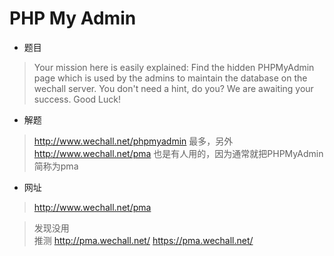 
# PHP My Admin 

* 题目
> Your mission here is easily explained:
  Find the hidden PHPMyAdmin page which is used by the admins to maintain the database on the wechall server.
  You don't need a hint, do you?
  We are awaiting your success.
  Good Luck!


* 解题
> http://www.wechall.net/phpmyadmin 最多，另外 http://www.wechall.net/pma 也是有人用的，因为通常就把PHPMyAdmin简称为pma

* 网址
> http://www.wechall.net/pma 

> 发现没用  
> 推测 http://pma.wechall.net/
> https://pma.wechall.net/  